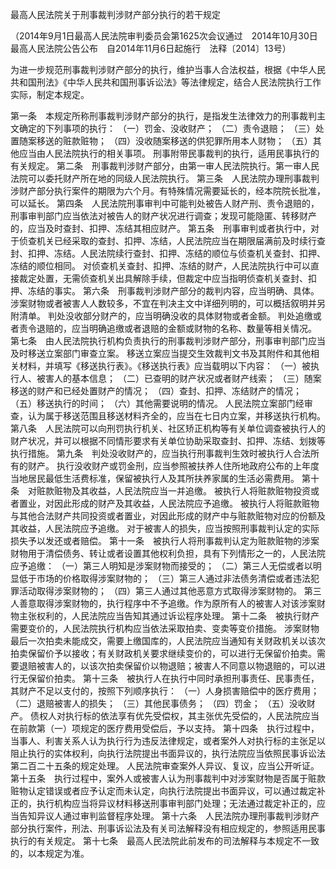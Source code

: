 最高人民法院关于刑事裁判涉财产部分执行的若干规定


（2014年9月1日最高人民法院审判委员会第1625次会议通过 2014年10月30日最高人民法院公告公布 自2014年11月6日起施行 法释〔2014〕13号）

为进一步规范刑事裁判涉财产部分的执行，维护当事人合法权益，根据《中华人民共和国刑法》《中华人民共和国刑事诉讼法》等法律规定，结合人民法院执行工作实际，制定本规定。

第一条　本规定所称刑事裁判涉财产部分的执行，是指发生法律效力的刑事裁判主文确定的下列事项的执行：
（一）罚金、没收财产；
（二）责令退赔；
（三）处置随案移送的赃款赃物；
（四）没收随案移送的供犯罪所用本人财物；
（五）其他应当由人民法院执行的相关事项。
刑事附带民事裁判的执行，适用民事执行的有关规定。
第二条　刑事裁判涉财产部分，由第一审人民法院执行。第一审人民法院可以委托财产所在地的同级人民法院执行。
第三条　人民法院办理刑事裁判涉财产部分执行案件的期限为六个月。有特殊情况需要延长的，经本院院长批准，可以延长。
第四条　人民法院刑事审判中可能判处被告人财产刑、责令退赔的，刑事审判部门应当依法对被告人的财产状况进行调查；发现可能隐匿、转移财产的，应当及时查封、扣押、冻结其相应财产。
第五条　刑事审判或者执行中，对于侦查机关已经采取的查封、扣押、冻结，人民法院应当在期限届满前及时续行查封、扣押、冻结。人民法院续行查封、扣押、冻结的顺位与侦查机关查封、扣押、冻结的顺位相同。
对侦查机关查封、扣押、冻结的财产，人民法院执行中可以直接裁定处置，无需侦查机关出具解除手续，但裁定中应当指明侦查机关查封、扣押、冻结的事实。
第六条　刑事裁判涉财产部分的裁判内容，应当明确、具体。涉案财物或者被害人人数较多，不宜在判决主文中详细列明的，可以概括叙明并另附清单。
判处没收部分财产的，应当明确没收的具体财物或者金额。
判处追缴或者责令退赔的，应当明确追缴或者退赔的金额或财物的名称、数量等相关情况。
第七条　由人民法院执行机构负责执行的刑事裁判涉财产部分，刑事审判部门应当及时移送立案部门审查立案。
移送立案应当提交生效裁判文书及其附件和其他相关材料，并填写《移送执行表》。《移送执行表》应当载明以下内容：
（一）被执行人、被害人的基本信息；
（二）已查明的财产状况或者财产线索；
（三）随案移送的财产和已经处置财产的情况；
（四）查封、扣押、冻结财产的情况；
（五）移送执行的时间；
（六）其他需要说明的情况。
人民法院立案部门经审查，认为属于移送范围且移送材料齐全的，应当在七日内立案，并移送执行机构。
第八条　人民法院可以向刑罚执行机关、社区矫正机构等有关单位调查被执行人的财产状况，并可以根据不同情形要求有关单位协助采取查封、扣押、冻结、划拨等执行措施。
第九条　判处没收财产的，应当执行刑事裁判生效时被执行人合法所有的财产。
执行没收财产或罚金刑，应当参照被扶养人住所地政府公布的上年度当地居民最低生活费标准，保留被执行人及其所扶养家属的生活必需费用。
第十条　对赃款赃物及其收益，人民法院应当一并追缴。
被执行人将赃款赃物投资或者置业，对因此形成的财产及其收益，人民法院应予追缴。
被执行人将赃款赃物与其他合法财产共同投资或者置业，对因此形成的财产中与赃款赃物对应的份额及其收益，人民法院应予追缴。
对于被害人的损失，应当按照刑事裁判认定的实际损失予以发还或者赔偿。
第十一条　被执行人将刑事裁判认定为赃款赃物的涉案财物用于清偿债务、转让或者设置其他权利负担，具有下列情形之一的，人民法院应予追缴：
（一）第三人明知是涉案财物而接受的；
（二）第三人无偿或者以明显低于市场的价格取得涉案财物的；
（三）第三人通过非法债务清偿或者违法犯罪活动取得涉案财物的；
（四）第三人通过其他恶意方式取得涉案财物的。
第三人善意取得涉案财物的，执行程序中不予追缴。作为原所有人的被害人对该涉案财物主张权利的，人民法院应当告知其通过诉讼程序处理。
第十二条　被执行财产需要变价的，人民法院执行机构应当依法采取拍卖、变卖等变价措施。
涉案财物最后一次拍卖未能成交，需要上缴国库的，人民法院应当通知有关财政机关以该次拍卖保留价予以接收；有关财政机关要求继续变价的，可以进行无保留价拍卖。需要退赔被害人的，以该次拍卖保留价以物退赔；被害人不同意以物退赔的，可以进行无保留价拍卖。
第十三条　被执行人在执行中同时承担刑事责任、民事责任，其财产不足以支付的，按照下列顺序执行：
（一）人身损害赔偿中的医疗费用；
（二）退赔被害人的损失；
（三）其他民事债务；
（四）罚金；
（五）没收财产。
债权人对执行标的依法享有优先受偿权，其主张优先受偿的，人民法院应当在前款第（一）项规定的医疗费用受偿后，予以支持。
第十四条　执行过程中，当事人、利害关系人认为执行行为违反法律规定，或者案外人对执行标的主张足以阻止执行的实体权利，向执行法院提出书面异议的，执行法院应当依照民事诉讼法第二百二十五条的规定处理。
人民法院审查案外人异议、复议，应当公开听证。
第十五条　执行过程中，案外人或被害人认为刑事裁判中对涉案财物是否属于赃款赃物认定错误或者应予认定而未认定，向执行法院提出书面异议，可以通过裁定补正的，执行机构应当将异议材料移送刑事审判部门处理；无法通过裁定补正的，应当告知异议人通过审判监督程序处理。
第十六条　人民法院办理刑事裁判涉财产部分执行案件，刑法、刑事诉讼法及有关司法解释没有相应规定的，参照适用民事执行的有关规定。
第十七条　最高人民法院此前发布的司法解释与本规定不一致的，以本规定为准。
